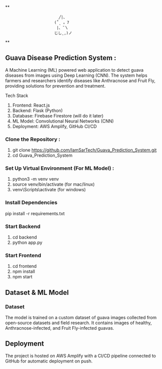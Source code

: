 **

                            ╱|、
                          (˚ˎ 。7  
                           |、˜〵          
                          じしˍ,)ノ
**


## Guava Disease Prediction System : 
A Machine Learning (ML) powered web application to detect guava diseases from images using Deep Learning (CNN). The system helps farmers and researchers identify diseases like Anthracnose and Fruit Fly, providing solutions for prevention and treatment.

Tech Stack
1. Frontend: React.js
2. Backend: Flask (Python)
3. Database: Firebase Firestore (will do it later)
4. ML Model: Convolutional Neural Networks (CNN)
5. Deployment: AWS Amplify, GitHub CI/CD


### Clone the Repository : 

1. git clone https://github.com/IamSarTech/Guava_Prediction_System.git 
2. cd Guava_Prediction_System

### Set Up Virtual Environment (For ML Model) : 

1. python3 -m venv venv
2. source venv/bin/activate (for mac/linux)
3. venv\Scripts\activate  (for windows)

### Install Dependencies

pip install -r requirements.txt

### Start Backend

1. cd backend
2. python app.py

### Start Frontend

1. cd frontend
2. npm install
3. npm start


## Dataset & ML Model
### Dataset

The model is trained on a custom dataset of guava images collected from open-source datasets and field research.
It contains images of healthy, Anthracnose-infected, and Fruit Fly-infected guavas.




## Deployment
The project is hosted on AWS Amplify with a CI/CD pipeline connected to GitHub for automatic deployment on push.


